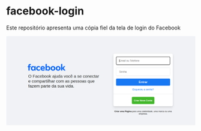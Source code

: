 # facebook-login
Este repositório apresenta uma cópia fiel da tela de login do Facebook

![Logo do projeto](https://github.com/Tr1ckSy/facebook-login/blob/e1bc882b2bf5cb1034147d2c231138b40e353d43/Captura%20de%20tela_2023-10-04_21-19-48.png)

